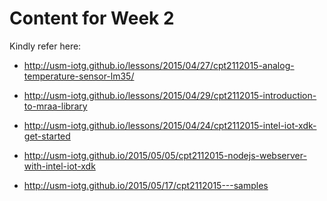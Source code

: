Content for Week 2
==================
Kindly refer here: 

* http://usm-iotg.github.io/lessons/2015/04/27/cpt2112015-analog-temperature-sensor-lm35/

* http://usm-iotg.github.io/lessons/2015/04/29/cpt2112015-introduction-to-mraa-library

* http://usm-iotg.github.io/lessons/2015/04/24/cpt2112015-intel-iot-xdk-get-started

* http://usm-iotg.github.io/2015/05/05/cpt2112015-nodejs-webserver-with-intel-iot-xdk

* http://usm-iotg.github.io/2015/05/17/cpt2112015---samples

